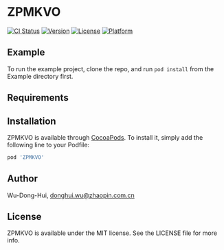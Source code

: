 # ZPMKVO

[![CI Status](http://img.shields.io/travis/Wu-Dong-Hui/ZPMKVO.svg?style=flat)](https://travis-ci.org/Wu-Dong-Hui/ZPMKVO)
[![Version](https://img.shields.io/cocoapods/v/ZPMKVO.svg?style=flat)](http://cocoapods.org/pods/ZPMKVO)
[![License](https://img.shields.io/cocoapods/l/ZPMKVO.svg?style=flat)](http://cocoapods.org/pods/ZPMKVO)
[![Platform](https://img.shields.io/cocoapods/p/ZPMKVO.svg?style=flat)](http://cocoapods.org/pods/ZPMKVO)

## Example

To run the example project, clone the repo, and run `pod install` from the Example directory first.

## Requirements

## Installation

ZPMKVO is available through [CocoaPods](http://cocoapods.org). To install
it, simply add the following line to your Podfile:

```ruby
pod 'ZPMKVO'
```

## Author

Wu-Dong-Hui, donghui.wu@zhaopin.com.cn

## License

ZPMKVO is available under the MIT license. See the LICENSE file for more info.
